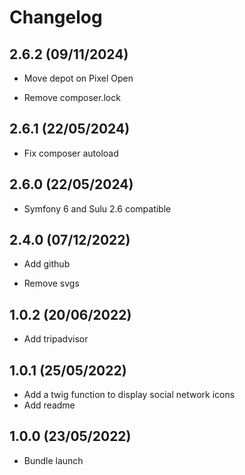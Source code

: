 # Changelog

## 2.6.2 (09/11/2024)

+ Move depot on Pixel Open
- Remove composer.lock

## 2.6.1 (22/05/2024)

- Fix composer autoload

## 2.6.0 (22/05/2024)

+ Symfony 6 and Sulu 2.6 compatible

## 2.4.0 (07/12/2022)

+ Add github
- Remove svgs

## 1.0.2 (20/06/2022)

+ Add tripadvisor

## 1.0.1 (25/05/2022)

+ Add a twig function to display social network icons
+ Add readme

## 1.0.0 (23/05/2022)

+ Bundle launch